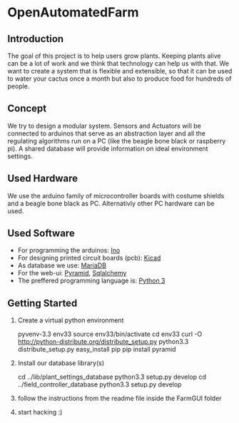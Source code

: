 OpenAutomatedFarm
=================

Introduction
------------

The goal of this project is to help users grow plants. Keeping plants
alive can be a lot of work and we think that technology can help us
with that. We want to create a system that is flexible and extensible,
so that it can be used to water your cactus once a month but also to
produce food for hundreds of people.

Concept
-------

We try to design a modular system. Sensors and Actuators will be
connected to arduinos that serve as an abstraction layer and all the
regulating algorithms run on a PC (like the beagle bone black or
raspberry pi). A shared database will provide information on ideal
environment settings.

Used Hardware
-------------

We use the arduino family of microcontroller boards with costume
shields and a beagle bone black as PC. Alternativly other PC
hardware can be used.

Used Software
-------------

* For programming the arduinos:
[Ino](http://inotool.org/)
* For designing printed circuit boards (pcb):
[Kicad](http://www.kicad-pcb.org/)
* As database we use:
[MariaDB](https://mariadb.org/)
* For the web-ui:
[Pyramid](http://www.pylonsproject.org/),
[Sqlalchemy](www.sqlalchemy.org/)
* The preffered programming language is:
[Python 3](www.python.org)


Getting Started
---------------

1) Create a virtual python environment

	pyvenv-3.3 env33
	source env33/bin/activate
	cd env33
	curl -O http://python-distribute.org/distribute_setup.py
	python3.3 distribute_setup.py
	easy_install pip
	pip install pyramid

2) Install our database library(s)

	cd ../lib/plant_settings_database
	python3.3 setup.py develop
	cd ../field_controller_database
	python3.3 setup.py develop

3) follow the instructions from the readme file inside the FarmGUI folder

4) start hacking :)

